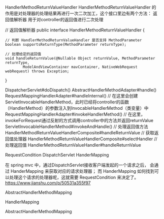 HandlerMethodReturnValueHandler
HandlerMethodReturnValueHandler 的作用是对处理器的处理结果再进行一次二次加工，这个接口里边有两个方法：
返回值解析器
用于对controller的返回值进行二次处理

// 返回值解析器
public interface HandlerMethodReturnValueHandler {

	// 判断 HandlerMethodReturnValueHandler 是否支持 MethodParameter
	boolean supportsReturnType(MethodParameter returnType);
 
	// 处理给定的返回值
	void handleReturnValue(@Nullable Object returnValue, MethodParameter returnType,
			ModelAndViewContainer mavContainer, NativeWebRequest webRequest) throws Exception;
}



DispatcherServlet#doDispatch()
AbstractHandlerMethodAdapter#handle()
RequestMappingHandlerAdapter#handleInternal()
// 在这里会创建ServletInvocableHandlerMethod，此时已经将controller的函数（HandlerMethod）的参数注入到InvocableHandlerMethod（类变量）中
RequestMappingHandlerAdapter#invokeHandlerMethod()
// 在这里，invokeForRequest通过反射的方式调用controller中的方法并返回returnValue
ServletInvocableHandlerMethod#invokeAndHandle()
// 处理返回值方法
HandlerMethodReturnValueHandlerComposite#handleReturnValue
// 获取返回值处理器
HandlerMethodReturnValueHandlerComposite#selectHandler
// 处理返回值
HandlerMethodReturnValueHandler#handleReturnValue


RequestCondition
DispatchServlet
HanderMapping 

在 spring mvc 中，通过DispatchServlet接收客户端发起的一个请求之后，
会通过 HanderMapping 来获取对应的请求处理器；
而 HanderMapping 如何找到可以处理这个请求的处理器呢，这就需要 RequestCondition 来决定了。
https://www.jianshu.com/p/50531a355f97


AbstractHandlerMethodMapping


HandlerMapping

AbstractHandlerMethodMapping
